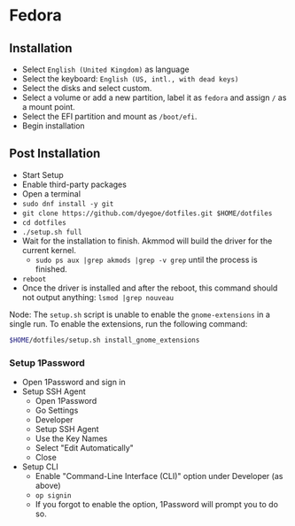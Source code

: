 # Fedora

## Installation

- Select `English (United Kingdom)` as language
- Select the keyboard: `English (US, intl., with dead keys)`
- Select the disks and select custom.
- Select a volume or add a new partition, label it as `fedora` and assign `/` as a mount point.
- Select the EFI partition and mount as `/boot/efi`.
- Begin installation

## Post Installation

- Start Setup
- Enable third-party packages
- Open a terminal
- `sudo dnf install -y git`
- `git clone https://github.com/dyegoe/dotfiles.git $HOME/dotfiles`
- `cd dotfiles`
- `./setup.sh full`
- Wait for the installation to finish. Akmmod will build the driver for the current kernel.
  - `sudo ps aux |grep akmods |grep -v grep` until the process is finished.
- `reboot`
- Once the driver is installed and after the reboot, this command should not output anything: `lsmod |grep nouveau`

Node: The `setup.sh` script is unable to enable the `gnome-extensions` in a single run. To enable the extensions, run the following command:

```bash
$HOME/dotfiles/setup.sh install_gnome_extensions
```

### Setup 1Password

- Open 1Password and sign in
- Setup SSH Agent
  - Open 1Password
  - Go Settings
  - Developer
  - Setup SSH Agent
  - Use the Key Names
  - Select "Edit Automatically"
  - Close
- Setup CLI
  - Enable "Command-Line Interface (CLI)" option under Developer (as above)
  - `op signin`
  - If you forgot to enable the option, 1Password will prompt you to do so.
